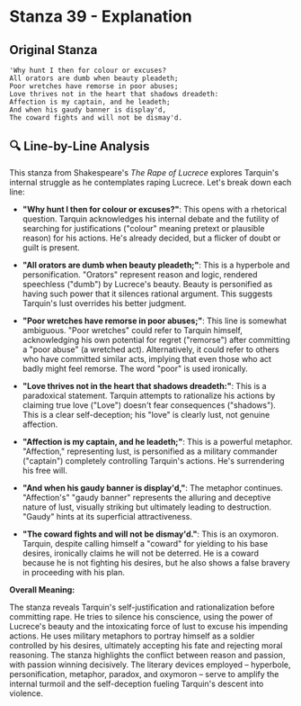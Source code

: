 # Stanza 39 - Explanation

## Original Stanza
```
'Why hunt I then for colour or excuses?
All orators are dumb when beauty pleadeth;
Poor wretches have remorse in poor abuses;
Love thrives not in the heart that shadows dreadeth:
Affection is my captain, and he leadeth;
And when his gaudy banner is display'd,
The coward fights and will not be dismay'd.
```

## 🔍 Line-by-Line Analysis
This stanza from Shakespeare's *The Rape of Lucrece* explores Tarquin's internal struggle as he contemplates raping Lucrece. Let's break down each line:

* **"Why hunt I then for colour or excuses?"**: This opens with a rhetorical question.  Tarquin acknowledges his internal debate and the futility of searching for justifications ("colour" meaning pretext or plausible reason) for his actions. He's already decided, but a flicker of doubt or guilt is present.

* **"All orators are dumb when beauty pleadeth;"**:  This is a hyperbole and personification.  "Orators" represent reason and logic, rendered speechless ("dumb") by Lucrece's beauty.  Beauty is personified as having such power that it silences rational argument.  This suggests Tarquin's lust overrides his better judgment.

* **"Poor wretches have remorse in poor abuses;"**: This line is somewhat ambiguous.  "Poor wretches" could refer to Tarquin himself, acknowledging his own potential for regret ("remorse") after committing a "poor abuse" (a wretched act). Alternatively, it could refer to others who have committed similar acts, implying that even those who act badly might feel remorse. The word "poor" is used ironically.

* **"Love thrives not in the heart that shadows dreadeth:"**:  This is a paradoxical statement.  Tarquin attempts to rationalize his actions by claiming true love ("Love") doesn't fear consequences ("shadows"). This is a clear self-deception; his "love" is clearly lust, not genuine affection.

* **"Affection is my captain, and he leadeth;"**: This is a powerful metaphor.  "Affection," representing lust, is personified as a military commander ("captain") completely controlling Tarquin's actions.  He's surrendering his free will.

* **"And when his gaudy banner is display'd,"**: The metaphor continues. "Affection's" "gaudy banner" represents the alluring and deceptive nature of lust, visually striking but ultimately leading to destruction.  "Gaudy" hints at its superficial attractiveness.

* **"The coward fights and will not be dismay'd."**: This is an oxymoron.  Tarquin, despite calling himself a "coward" for yielding to his base desires, ironically claims he will not be deterred.  He is a coward because he is not fighting his desires, but he also shows a false bravery in proceeding with his plan.


**Overall Meaning:**

The stanza reveals Tarquin's self-justification and rationalization before committing rape.  He tries to silence his conscience, using the power of Lucrece's beauty and the intoxicating force of lust to excuse his impending actions.  He uses military metaphors to portray himself as a soldier controlled by his desires, ultimately accepting his fate and rejecting moral reasoning. The stanza highlights the conflict between reason and passion, with passion winning decisively.  The literary devices employed – hyperbole, personification, metaphor, paradox, and oxymoron – serve to amplify the internal turmoil and the self-deception fueling Tarquin's descent into violence.
